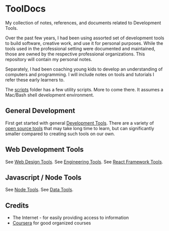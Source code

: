 # ToolDocs
My collection of notes, references, and documents related to Development Tools.

Over the past few years, I had been using assorted set of development tools
 to build software, creative work, and use it for personal purposes. While
 the tools used in the professional setting were documented and maintained,
 those are owned by the respective professional organizations. This repository
 will contain my personal notes.

Separately, I had been coaching young kids to develop an understanding of
 computers and programming. I will include notes on tools and tutorials I
 refer these early learners to.

The [scripts](./scripts) folder has a few utility scripts. More to come there. It assumes a Mac/Bash shell development environment.

## General Development
First get started with general [Development Tools](docs/dev_tools.md).
There are a variety of [open source tools](docs/oss_tools.md) that
may take long time to learn, but can significantly smaller compared to
creating such tools on our own.

## Web Development Tools
See [Web Design Tools](docs/web_design.md).
See [Engineering Tools](docs/engg_tools.md).
See [React Framework Tools](docs/react_tools.md).

## Javascript / Node Tools
See [Node Tools](docs/node_tools.md).
See [Data Tools](docs/data_tools.md).

## Credits
- The Internet - for easily providing access to information
- [Coursera](https://coursera.com) for good organized courses
